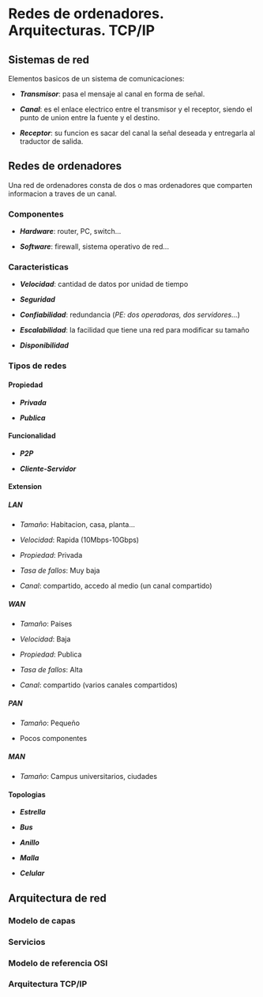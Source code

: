 
# Redes de ordenadores. Arquitecturas. TCP/IP

## Sistemas de red

Elementos basicos de un sistema de comunicaciones:

- ***Transmisor***: pasa el mensaje al canal en forma de señal.

- ***Canal***: es el enlace electrico entre el transmisor y el receptor, siendo el punto de union entre la fuente y el destino.

- ***Receptor***: su funcion es sacar del canal la señal deseada y entregarla al traductor de salida.

## Redes de ordenadores

Una red de ordenadores consta de dos o mas ordenadores que comparten informacion a traves de un canal.

### Componentes

- ***Hardware***: router, PC, switch...

- ***Software***: firewall, sistema operativo de red...

### Caracteristicas

- ***Velocidad***: cantidad de datos por unidad de tiempo

- ***Seguridad***

- ***Confiabilidad***: redundancia (*PE: dos operadoras, dos servidores...*)

- ***Escalabilidad***: la facilidad que tiene una red para modificar su tamaño

- ***Disponibilidad***

### Tipos de redes

#### Propiedad

- ***Privada***

- ***Publica***

#### Funcionalidad

- ***P2P***

- ***Cliente-Servidor***

#### Extension

##### LAN

- *Tamaño*: Habitacion, casa, planta...

- *Velocidad*: Rapida (10Mbps-10Gbps)

- *Propiedad*: Privada

- *Tasa de fallos*: Muy baja

- *Canal*: compartido, accedo al medio (un canal compartido)

##### WAN

- *Tamaño*: Paises

- *Velocidad*: Baja

- *Propiedad*: Publica

- *Tasa de fallos*: Alta

- *Canal*: compartido (varios canales compartidos)

##### PAN

- *Tamaño*: Pequeño

- Pocos componentes

##### MAN

- *Tamaño*: Campus universitarios, ciudades

#### Topologias

- ***Estrella***

- ***Bus***

- ***Anillo***

- ***Malla***

- ***Celular***

## Arquitectura de red

### Modelo de capas

### Servicios

### Modelo de referencia OSI

### Arquitectura TCP/IP
